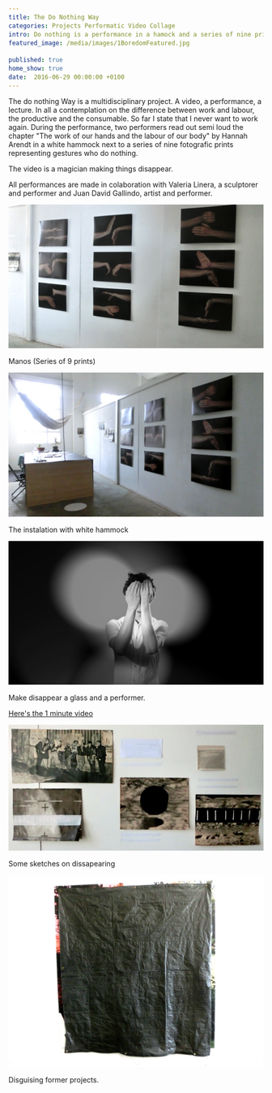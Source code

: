 ```yaml
---
title: The Do Nothing Way
categories: Projects Performatic Video Collage
intro: Do nothing is a performance in a hamock and a series of nine prints.
featured_image: /media/images/1BoredomFeatured.jpg

published: true
home_show: true
date:  2016-06-29 00:00:00 +0100
---
```



The do nothing Way is a multidisciplinary project. A video, a performance, a lecture. In all a contemplation on the difference between work and labour, the productive and the consumable. So far I state that I never want to work again. During the performance, two performers read out semi loud the chapter  "The work of our hands and the labour of our body" by Hannah Arendt in a white hammock next to a series of nine fotografic prints representing gestures who do nothing. 

The video is a magician making things disappear.

All performances are made in colaboration with Valeria Linera, a sculptorer and performer and Juan David Gallindo, artist and performer.


![image](/media/images/5BoredomExpomans.jpg)

Manos (Series of 9 prints)

![image](/media/images/7ExpomansHammock.jpg)

The instalation with white hammock 

![image](/media/images/4BoredomVideo.jpg)

Make disappear a glass and a performer.

[Here's the 1 minute video](https://vimeo.com/172396915) 

![image](/media/images/2BoredomVanish.jpg)

Some sketches on dissapearing

![image](/media/images/3BoredomDisappear.jpg)

Disguising former projects.

